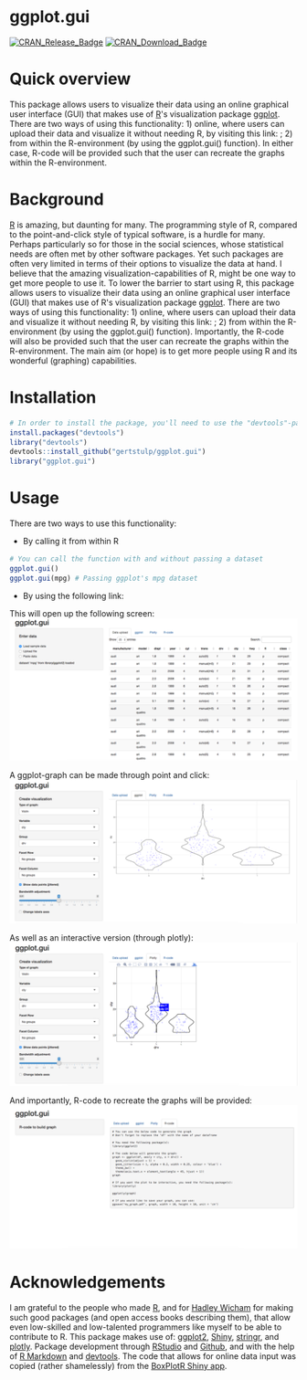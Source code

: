 
<!-- README.md is generated from README.Rmd. Please edit that file -->
ggplot.gui
==========

[![CRAN\_Release\_Badge](http://www.r-pkg.org/badges/version-ago/ggplot.gui)](https://CRAN.R-project.org/package=ggplot.gui) [![CRAN\_Download\_Badge](http://cranlogs.r-pkg.org/badges/ggplot.gui)](https://CRAN.R-project.org/package=ggplot.gui)

Quick overview
==============

This package allows users to visualize their data using an online graphical user interface (GUI) that makes use of [R](https://www.r-project.org/)'s visualization package [ggplot](http://ggplot2.org/). There are two ways of using this functionality: 1) online, where users can upload their data and visualize it without needing R, by visiting this link: ; 2) from within the R-environment (by using the ggplot.gui() function). In either case, R-code will be provided such that the user can recreate the graphs within the R-environment.

Background
==========

[R](https://www.r-project.org/) is amazing, but daunting for many. The programming style of R, compared to the point-and-click style of typical software, is a hurdle for many. Perhaps particularly so for those in the social sciences, whose statistical needs are often met by other software packages. Yet such packages are often very limited in terms of their options to visualize the data at hand. I believe that the amazing visualization-capabilities of R, might be one way to get more people to use it. To lower the barrier to start using R, this package allows users to visualize their data using an online graphical user interface (GUI) that makes use of R's visualization package [ggplot](http://ggplot2.org/). There are two ways of using this functionality: 1) online, where users can upload their data and visualize it without needing R, by visiting this link: ; 2) from within the R-environment (by using the ggplot.gui() function). Importantly, the R-code will also be provided such that the user can recreate the graphs within the R-environment. The main aim (or hope) is to get more people using R and its wonderful (graphing) capabilities.

Installation
============

``` r
# In order to install the package, you'll need to use the "devtools"-package
install.packages("devtools")
library("devtools")
devtools::install_github("gertstulp/ggplot.gui")
library("ggplot.gui")
```

Usage
=====

There are two ways to use this functionality:

-   By calling it from within R

``` r
# You can call the function with and without passing a dataset
ggplot.gui()
ggplot.gui(mpg) # Passing ggplot's mpg dataset
```

-   By using the following link:

This will open up the following screen: ![](man/figures/tab_data_upload.png)

A ggplot-graph can be made through point and click: ![](man/figures/tab_ggplot.png)

As well as an interactive version (through plotly): ![](man/figures/tab_plotly.png)

And importantly, R-code to recreate the graphs will be provided: ![](man/figures/tab_R-code.png)

Acknowledgements
================

I am grateful to the people who made [R](https://www.r-project.org/), and for [Hadley Wicham](http://hadley.nz/) for making such good packages (and open access books describing them), that allow even low-skilled and low-talented programmers like myself to be able to contribute to R. This package makes use of: [ggplot2](http://ggplot2.tidyverse.org/), [Shiny](http://shiny.rstudio.com/), [stringr](http://stringr.tidyverse.org/), and [plotly](https://plot.ly/r/). Package development through [RStudio](https://www.rstudio.com/) and [Github](https://github.com/), and with the help of [R Markdown](http://rmarkdown.rstudio.com) and [devtools](). The code that allows for online data input was copied (rather shamelessly) from the [BoxPlotR Shiny app](https://github.com/VizWizard/BoxPlotR.shiny).
